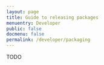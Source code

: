```yaml
---
layout: page
title: Guide to releasing packages
menuentry: Developer
public: false
docmenu: false
permalink: /developer/packaging
---
```


TODO


